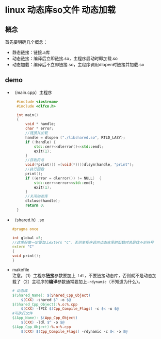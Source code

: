 # linux 动态库so文件 动态加载


## 概念

首先要明确几个概念：

- 静态链接：链接.a库
- 动态链接：编译后立即链接.so，主程序启动时即加载.so
- 动态加载：编译后不立即链接.so，主程序调用dlopen时链接并加载.so

## demo

- （main.cpp）主程序

  ```cpp
    #include <iostream>
    #include <dlfcn.h>

    int main()
    {
        void * handle;
        char * error;
        //链接并加载
        handle = dlopen ("./libshared.so", RTLD_LAZY);  
        if (!handle) {  
            std::cerr<<dlerror()<<std::endl;
            exit(1);  
        }
        //获取符号
        void(*print)() =(void(*)())dlsym(handle, "print");
        //执行函数
        print();
        if ((error = dlerror()) != NULL)  {  
            std::cerr<<error<<std::endl;
            exit(1);  
        }
        //关闭动态库
        dlclose(handle); 
        return 0;
    }
  ```

- （shared.h）.so

    ```cpp
    #pragma once

    int global =5;
    //这里好像一定要加上extern "C"，否则主程序调用动态库里的函数时总是找不到符号
    extern "C"
    {
    void print();
    }
    ```

- makefile  
  注意，（1）主程序**链接**参数要加上`-ldl`，不要链接动态库，否则就不是动态加载了（2）主程序的**编译**参数通常要加上`-rdynamic`（不知道为什么）。

    ```makefile
    # 动态库
    $(Shared_Name): $(Shared_Cpp_Object)
        $(CXX) -shared $^ -o $@
    $(Shared_Cpp_Object):%.o:%.cpp
        $(CXX) -fPIC $(Cpp_Compile_Flags) -c $< -o $@
    #可执行文件
    $(App_Name): $(App_Cpp_Object)
        $(CXX) -ldl $^ -o $@
    $(App_Cpp_Object):%.o:%.cpp
        $(CXX) $(Cpp_Compile_Flags) -rdynamic -c $< -o $@
    ```

